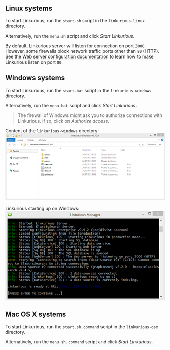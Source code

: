 
## Linux systems

To start Linkurious, run the `start.sh` script in the `linkurious-linux` directory.

Alternatively, run the `menu.sh` script and click *Start Linkurious*. 

By default, Linkurious server will listen for connection on port `3000`.
However, some firewalls block network traffic ports other than `80` (HTTP).
See [the Web server configuration documentation](/web-server) to learn how to make Linkurious listen on port `80`.


## Windows systems

To start Linkurious, run the `start.bat` script in the `linkurious-windows` directory.

Alternatively, run the `menu.bat` script and click *Start Linkurious*. 

> The firewall of Windows might ask you to authorize connections with Linkurious. If so, click on *Authorize access*.

Content of the `linkurious-windows` directory:
![](folder-windows.png)

Linkurious starting up on Windows:
![](startup.png)

## Mac OS X systems

To start Linkurious, run the `start.sh.command` script in the `linkurious-osx` directory.

Alternatively, run the `menu.sh.command` script and click *Start Linkurious*. 
